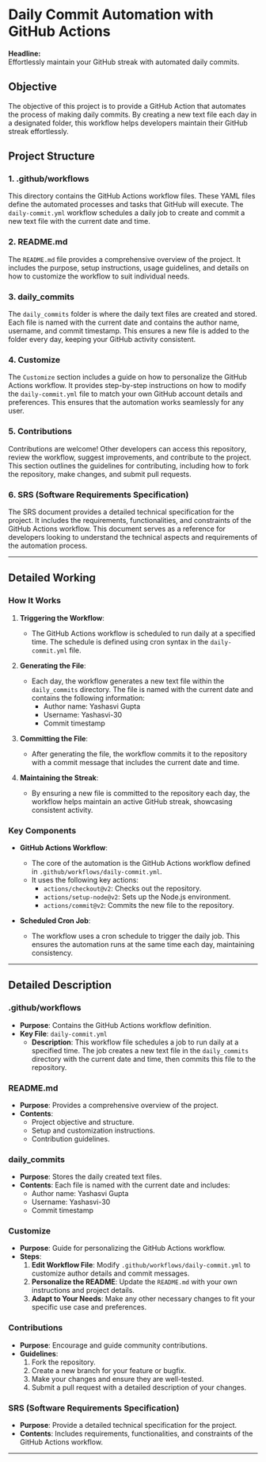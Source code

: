 # Daily Commit Automation with GitHub Actions

**Headline:**  
Effortlessly maintain your GitHub streak with automated daily commits.

## Objective
The objective of this project is to provide a GitHub Action that automates the process of making daily commits. By creating a new text file each day in a designated folder, this workflow helps developers maintain their GitHub streak effortlessly.

## Project Structure

### 1. .github/workflows
This directory contains the GitHub Actions workflow files. These YAML files define the automated processes and tasks that GitHub will execute. The `daily-commit.yml` workflow schedules a daily job to create and commit a new text file with the current date and time.

### 2. README.md
The `README.md` file provides a comprehensive overview of the project. It includes the purpose, setup instructions, usage guidelines, and details on how to customize the workflow to suit individual needs.

### 3. daily_commits
The `daily_commits` folder is where the daily text files are created and stored. Each file is named with the current date and contains the author name, username, and commit timestamp. This ensures a new file is added to the folder every day, keeping your GitHub activity consistent.

### 4. Customize
The `Customize` section includes a guide on how to personalize the GitHub Actions workflow. It provides step-by-step instructions on how to modify the `daily-commit.yml` file to match your own GitHub account details and preferences. This ensures that the automation works seamlessly for any user.

### 5. Contributions
Contributions are welcome! Other developers can access this repository, review the workflow, suggest improvements, and contribute to the project. This section outlines the guidelines for contributing, including how to fork the repository, make changes, and submit pull requests.

### 6. SRS (Software Requirements Specification)
The SRS document provides a detailed technical specification for the project. It includes the requirements, functionalities, and constraints of the GitHub Actions workflow. This document serves as a reference for developers looking to understand the technical aspects and requirements of the automation process.

---

## Detailed Working

### How It Works
1. **Triggering the Workflow**:
   - The GitHub Actions workflow is scheduled to run daily at a specified time. The schedule is defined using cron syntax in the `daily-commit.yml` file.

2. **Generating the File**:
   - Each day, the workflow generates a new text file within the `daily_commits` directory. The file is named with the current date and contains the following information:
     - Author name: Yashasvi Gupta
     - Username: Yashasvi-30
     - Commit timestamp

3. **Committing the File**:
   - After generating the file, the workflow commits it to the repository with a commit message that includes the current date and time.

4. **Maintaining the Streak**:
   - By ensuring a new file is committed to the repository each day, the workflow helps maintain an active GitHub streak, showcasing consistent activity.

### Key Components
- **GitHub Actions Workflow**:
  - The core of the automation is the GitHub Actions workflow defined in `.github/workflows/daily-commit.yml`.
  - It uses the following key actions:
    - `actions/checkout@v2`: Checks out the repository.
    - `actions/setup-node@v2`: Sets up the Node.js environment.
    - `actions/commit@v2`: Commits the new file to the repository.

- **Scheduled Cron Job**:
  - The workflow uses a cron schedule to trigger the daily job. This ensures the automation runs at the same time each day, maintaining consistency.

---


## Detailed Description

### .github/workflows
- **Purpose**: Contains the GitHub Actions workflow definition.
- **Key File**: `daily-commit.yml`
  - **Description**: This workflow file schedules a job to run daily at a specified time. The job creates a new text file in the `daily_commits` directory with the current date and time, then commits this file to the repository.

### README.md
- **Purpose**: Provides a comprehensive overview of the project.
- **Contents**:
  - Project objective and structure.
  - Setup and customization instructions.
  - Contribution guidelines.

### daily_commits
- **Purpose**: Stores the daily created text files.
- **Contents**: Each file is named with the current date and includes:
  - Author name: Yashasvi Gupta
  - Username: Yashasvi-30
  - Commit timestamp

### Customize
- **Purpose**: Guide for personalizing the GitHub Actions workflow.
- **Steps**:
  1. **Edit Workflow File**: Modify `.github/workflows/daily-commit.yml` to customize author details and commit messages.
  2. **Personalize the README**: Update the `README.md` with your own instructions and project details.
  3. **Adapt to Your Needs**: Make any other necessary changes to fit your specific use case and preferences.

### Contributions
- **Purpose**: Encourage and guide community contributions.
- **Guidelines**:
  1. Fork the repository.
  2. Create a new branch for your feature or bugfix.
  3. Make your changes and ensure they are well-tested.
  4. Submit a pull request with a detailed description of your changes.

### SRS (Software Requirements Specification)
- **Purpose**: Provide a detailed technical specification for the project.
- **Contents**: Includes requirements, functionalities, and constraints of the GitHub Actions workflow.

---
